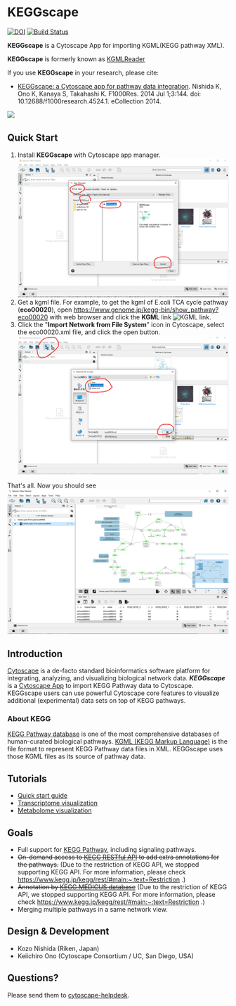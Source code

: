 # KEGGscape
[![DOI](https://zenodo.org/badge/3998431.svg)](https://zenodo.org/badge/latestdoi/3998431)
[![Build Status](https://travis-ci.org/idekerlab/KEGGscape.svg?branch=master)](https://travis-ci.org/idekerlab/KEGGscape)

**KEGGscape** is a Cytoscape App for importing KGML(KEGG pathway XML).

**KEGGscape** is formerly known as [KGMLReader](https://github.com/idekerlab/kgmlreader/tree/2.x)

If you use **KEGGscape** in your research, please cite:

* [KEGGscape: a Cytoscape app for pathway data integration](http://www.ncbi.nlm.nih.gov/pmc/articles/PMC4141640/). Nishida K, Ono K, Kanaya S, Takahashi K. F1000Res. 2014 Jul 1;3:144. doi: 10.12688/f1000research.4524.1. eCollection 2014.

![](http://cl.ly/XbMZ/keggscape.png)

## Quick Start

1. Install **KEGGscape** with Cytoscape app manager. ![](./docs/images/appmanagerKEGGscape.png)
2. Get a kgml file. For example, to get the kgml of E.coli TCA cycle pathway (**eco00020**), open https://www.genome.jp/kegg-bin/show_pathway?eco00020 with web browser and click the **KGML** link ![KGML link](https://github.com/user-attachments/assets/cc8e482f-e353-49fd-a356-6cf73556f584).
3. Click the "**Import Network from File System**" icon in Cytoscape, select the eco00020.xml file, and click the open button. ![](./docs/images/icon2select2open.png)

That's all. Now you should see ![](./docs/images/ecoliTCA.png)

## Introduction
[Cytoscape](http://www.cytoscape.org/) is a de-facto standard bioinformatics software platform for integrating, analyzing, and visualizing biological network data.
__*KEGGscape*__ is a [Cytoscape App](http://apps.cytoscape.org/apps/keggscape) to import KEGG Pathway data to Cytoscape.
KEGGscape users can use powerful Cytoscape core features to visualize additional (experimental) data sets on top of KEGG pathways.

### About KEGG

[KEGG Pathway database](http://www.genome.jp/kegg/pathway.html) is one of the most comprehensive databases of human-curated biological pathways.
[KGML (KEGG Markup Language)](http://www.kegg.jp/kegg/xml/) is the file format to represent KEGG Pathway data files in XML.
KEGGscape uses those KGML files as its source of pathway data.

## Tutorials
 - [Quick start guide](https://github.com/idekerlab/KEGGscape/wiki/Quick-Start-Guide)
 - [Transcriptome visualization](https://github.com/idekerlab/KEGGscape/wiki/How-to-duplicate-the-process-in-F1000research-article)
 - [Metabolome visualization](https://github.com/idekerlab/KEGGscape/wiki/Visualizing-Time-Series-Metabolome-Profiles)

## Goals
* Full support for [KEGG Pathway](http://www.genome.jp/kegg/pathway.html), including signaling pathways.
* ~~On-demand access to [KEGG RESTful API](http://www.kegg.jp/kegg/rest/keggapi.html) to add extra annotations for the pathways.~~ (Due to the restriction of KEGG API, we stopped supporting KEGG API. For more information, please check https://www.kegg.jp/kegg/rest/#main:~:text=Restriction .)
* ~~Annotation by [KEGG MEDICUS database](http://www.kegg.jp/kegg/rest/keggapi2.html)~~ (Due to the restriction of KEGG API, we stopped supporting KEGG API. For more information, please check https://www.kegg.jp/kegg/rest/#main:~:text=Restriction .)
* Merging multiple pathways in a same network view.

## Design & Development
* Kozo Nishida (Riken, Japan)
* Keiichiro Ono (Cytoscape Consortium / UC, San Diego, USA)

## Questions?
Please send them to [cytoscape-helpdesk](https://groups.google.com/forum/#!forum/cytoscape-helpdesk).
